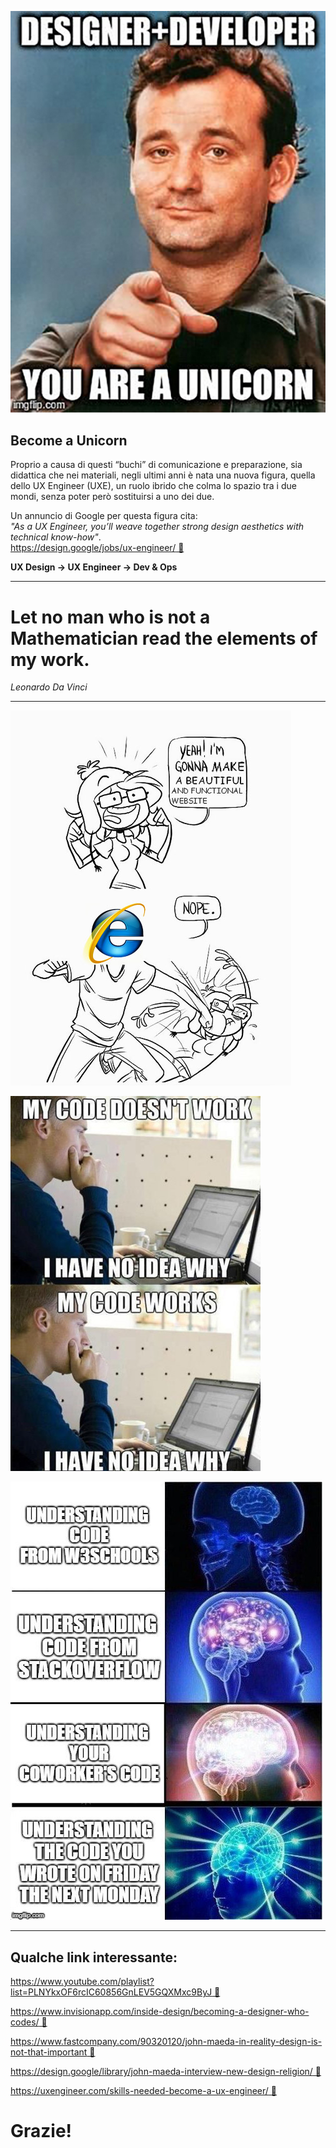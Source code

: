 <div class="row">
<div class="col-6 box-shadow">

![white label](./assets/designdevunicorn.jpg)
</div>
<div class="col-6 text-left align-self-center">

## Become a Unicorn
Proprio a causa di questi “buchi” di comunicazione e preparazione, sia didattica che nei materiali, negli ultimi anni è nata una nuova figura, quella dello UX Engineer (UXE), un ruolo ibrido che colma lo spazio tra i due mondi, senza poter però sostituirsi a uno dei due.

Un annuncio di Google per questa figura cita:<br /><i>"As a UX Engineer, you’ll weave together strong design aesthetics with technical know-how"</i>.<br />
[https://design.google/jobs/ux-engineer/ 🔗](https://design.google/jobs/ux-engineer/)

**UX Design -> UX Engineer -> Dev & Ops**
</div>
</div>

---

# Let no man who is not a Mathematician read the elements of my work.
<cite>Leonardo Da Vinci</cite>

---

<div class="row">
<div class="col-4 box-shadow">

![white label](./assets/web-designer-developer-jokes-humour-funny-5.jpg)

</div>
<div class="col-4 box-shadow">

![white label](./assets/web-designer-developer-jokes-humour-funny-14.jpg)

</div>
<div class="col-4 box-shadow">

![white label](./assets/photo6050693594269986790.jpg)

</div>
</div>

---

## Qualche link interessante:

[https://www.youtube.com/playlist?list=PLNYkxOF6rcIC60856GnLEV5GQXMxc9ByJ 🔗](https://www.youtube.com/playlist?list=PLNYkxOF6rcIC60856GnLEV5GQXMxc9ByJ)

[https://www.invisionapp.com/inside-design/becoming-a-designer-who-codes/ 🔗](https://www.invisionapp.com/inside-design/becoming-a-designer-who-codes/)

[https://www.fastcompany.com/90320120/john-maeda-in-reality-design-is-not-that-important 🔗](https://www.fastcompany.com/90320120/john-maeda-in-reality-design-is-not-that-important)

[https://design.google/library/john-maeda-interview-new-design-religion/ 🔗](https://design.google/library/john-maeda-interview-new-design-religion/)

[https://uxengineer.com/skills-needed-become-a-ux-engineer/ 🔗](https://uxengineer.com/skills-needed-become-a-ux-engineer/)

# Grazie!
